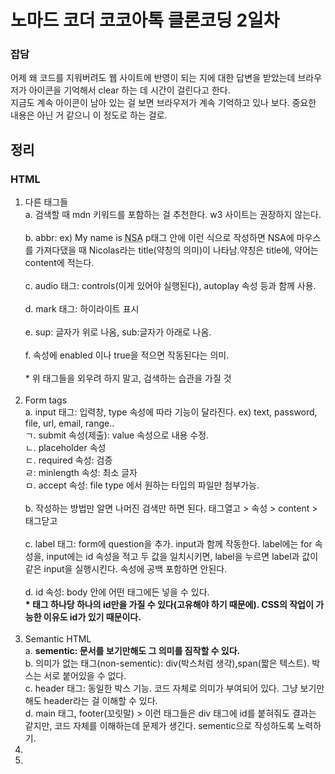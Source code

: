<h1>노마드 코더 코코아톡 클론코딩 2일차</h1>



<h3>잡담</h3>

<p> 어제 왜 코드를 지워버려도 웹 사이트에 반영이 되는 지에 대한 답변을 받았는데 브라우저가 아이콘을 기억해서 clear 하는 데 시간이 걸린다고 한다. <br>지금도 계속 아이콘이 남아 있는 걸 보면 브라우저가 계속 기억하고 있나 보다. 중요한 내용은 아닌 거 같으니 이 정도로 하는 걸로. </p>



<h2>정리</h2>

<h3>HTML</h3>

<ol>
    <li>다른 태그들</li> 
    a. 검색할 때 mdn 키워드를 포함하는 걸 추천한다. w3 사이트는 권장하지 않는다.<br><br>
    b. abbr: ex) My name is <abbr title="Nicolas">NSA</abbr> p태그 안에 이런 식으로 작성하면 NSA에 마우스를 가져다댔을 때 Nicolas라는 title(약칭의 의미)이 나타남.약칭은 title에, 약어는 content에 적는다.<br><br>
    c. audio 태그: controls(이게 있어야 실행된다), autoplay 속성 등과 함께 사용. <br><br>
    d. mark 태그: 하이라이트 표시<br><br>
    e. sup: 글자가 위로 나옴, sub:글자가 아래로 나옴.<br><br>
    f. 속성에 enabled 이나 true을 적으면 작동된다는 의미.<br><br>
* 위 태그들을 외우려 하지 말고, 검색하는 습관을 가질 것 <br><br>
	<li>Form tags</li>
    a. input 태그: 입력창, type 속성에 따라 기능이 달라진다. ex) text, password, file, url, email, range.. <br>ㄱ. submit 속성(제출): value 속성으로 내용 수정.<br>ㄴ. placeholder 속성<br>ㄷ. required 속성: 검증<br>ㄹ: minlength 속성: 최소 글자<br>ㅁ. accept 속성: file type 에서 원하는 타입의 파일만 첨부가능. <br><br>
    b. 작성하는 방법만 알면 나머진 검색만 하면 된다. 태그열고 > 속성 > content > 태그닫고 <br><br>
    c. label 태그: form에 question을 추가. input과 함께 작동한다. label에는 for 속성을, input에는 id 속성을 적고 두 값을 일치시키면, label을 누르면 label과 값이 같은 input을 실행시킨다. 속성에 공백 포함하면 안된다. <br><br>
    d. id 속성: body 안에 어떤 태그에든 넣을 수 있다. <br><strong>* 태그 하나당 하나의 id만을 가질 수 있다(고유해야 하기 때문에). CSS의 작업이 가능한 이유도 id가 있기 때문이다. </strong><br><br>
<li>Semantic HTML</li>
    a. <strong>sementic: 문서를 보기만해도 그 의미를 짐작할 수 있다.</strong> <br>
    b. 의미가 없는 태그(non-sementic): div(박스처럼 생각),span(짧은 텍스트). 박스는 서로 붙어있을 수 없다. <br>
    c. header 태그: 동일한 박스 기능. 코드 자체로 의미가 부여되어 있다. 그냥 보기만 해도 header라는 걸 이해할 수 있다. <br>
    d. main 태그, footer(꼬릿말) > 이런 태그들은 div 태그에 id를 붙혀줘도 결과는 같지만, 코드 자체를 이해하는데 문제가 생긴다. sementic으로 작성하도록 노력하기. 
<li></li>
<li></li>
</ol>

